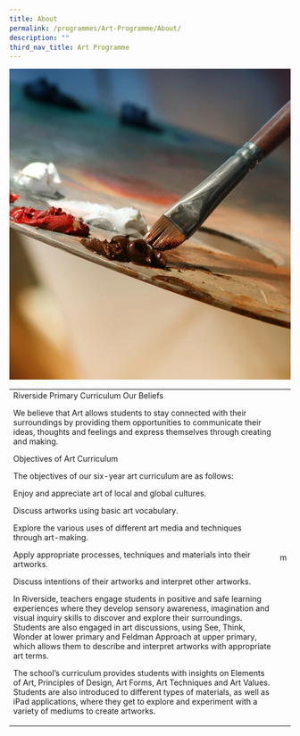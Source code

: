 ```yaml
---
title: About
permalink: /programmes/Art-Programme/About/
description: ""
third_nav_title: Art Programme
---
```

![](/images/canvas_about1.jpg)
<div>
	<table><tr>
		<td background= "/images/canvas_about1.jpg"> 
Riverside Primary Curriculum
Our Beliefs

We believe that Art allows students to stay connected with their surroundings by providing them opportunities to communicate their ideas, thoughts and feelings and express themselves through creating and making. 

Objectives of Art Curriculum 

The objectives of our six-year art curriculum are as follows: 

Enjoy and appreciate art of local and global cultures.

Discuss artworks using basic art vocabulary.

Explore the various uses of different art media and techniques through art-making.

Apply appropriate processes, techniques and materials into their artworks.

Discuss intentions of their artworks and interpret other artworks. 

 In Riverside, teachers engage students in positive and safe learning experiences where they develop sensory awareness, imagination and visual inquiry skills to discover and explore their surroundings. Students are also engaged in art discussions, using See, Think, Wonder at lower primary and Feldman Approach at upper primary, which allows them to describe and interpret artworks with appropriate art terms.

The school’s curriculum provides students with insights on Elements of Art, Principles of Design, Art Forms, Art Techniques and Art Values. Students are also introduced to different types of materials, as well as iPad applications, where they get to explore and experiment with a variety of mediums to create artworks.</td>
	<td>m</td>
		</tr></table>
	</div>